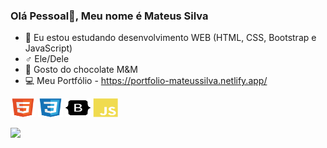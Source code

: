 ### Olá Pessoal👋, Meu nome é Mateus Silva

- 📖 Eu estou estudando desenvolvimento WEB (HTML, CSS, Bootstrap e JavaScript)
- ♂️ Ele/Dele
- 🍫 Gosto do chocolate M&M
- 💻 Meu Portfólio - https://portfolio-mateussilva.netlify.app/

<div style="display: inline_block">
  <img align="center" alt="M4TEU58-HTML" height="30" width="40" src="https://raw.githubusercontent.com/devicons/devicon/master/icons/html5/html5-original.svg">
  <img align="center" alt="M4TEU58-CSS" height="30" width="40" src="https://raw.githubusercontent.com/devicons/devicon/master/icons/css3/css3-original.svg">
  <img align="center" alt="M4TEU58-BOOTSTRAP" height="30" width="40" src="https://raw.githubusercontent.com/devicons/devicon/master/icons/bootstrap/bootstrap-plain.svg">
  <img align="center" alt="M4TEU58-JS" height="30" width="40" src="https://raw.githubusercontent.com/devicons/devicon/master/icons/javascript/javascript-plain.svg">
</div>

<div><br>
  <a href="https://www.linkedin.com/in/mateus-silva1/" target="_blank"><img src="https://img.shields.io/badge/LinkedIn-0077B5?style=for-the-badge&logo=linkedin&logoColor=white" target="_blank"></a>
</div>
